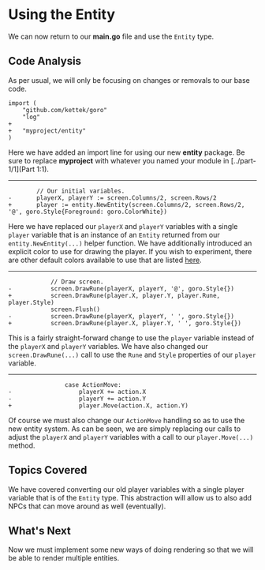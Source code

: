 # Using the Entity
We can now return to our **main.go** file and use the `Entity` type.

## Code Analysis
As per usual, we will only be focusing on changes or removals to our base code.

```
import (
	"github.com/kettek/goro"
	"log"
+
+	"myproject/entity"
)
```
Here we have added an import line for using our new **entity** package. Be sure to replace **myproject** with whatever you named your module in [../part-1/1](Part 1:1).

---
```
		// Our initial variables.
-		playerX, playerY := screen.Columns/2, screen.Rows/2
+		player := entity.NewEntity(screen.Columns/2, screen.Rows/2, '@', goro.Style{Foreground: goro.ColorWhite})
```

Here we have replaced our `playerX` and `playerY` variables with a single `player` variable that is an instance of an `Entity` returned from our `entity.NewEntity(...)` helper function. We have additionally introduced an explicit color to use for drawing the player. If you wish to experiment, there are other default colors available to use that are listed [here](https://godoc.org/github.com/kettek/goro#pkg-variables).

---
```
			// Draw screen.
-			screen.DrawRune(playerX, playerY, '@', goro.Style{})
+			screen.DrawRune(player.X, player.Y, player.Rune, player.Style)
			screen.Flush()
-			screen.DrawRune(playerX, playerY, ' ', goro.Style{})
+			screen.DrawRune(player.X, player.Y, ' ', goro.Style{})
```
This is a fairly straight-forward change to use the `player` variable instead of the `playerX` and `playerY` variables. We have also changed our `screen.DrawRune(...)` call to use the `Rune` and `Style` properties of our `player` variable.

---
```
				case ActionMove:
-					playerX += action.X
-					playerY += action.Y
+					player.Move(action.X, action.Y)
```
Of course we must also change our `ActionMove` handling so as to use the new entity system. As can be seen, we are simply replacing our calls to adjust the `playerX` and `playerY` variables with a call to our `player.Move(...)` method.

## Topics Covered
We have covered converting our old player variables with a single player variable that is of the `Entity` type. This abstraction will allow us to also add NPCs that can move around as well (eventually).

## What's Next
Now we must implement some new ways of doing rendering so that we will be able to render multiple entities.
